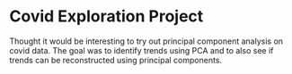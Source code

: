 # Covid Exploration Project

Thought it would be interesting to try out principal component analysis on covid data. The goal was to identify trends using PCA and to also see if trends can be reconstructed using principal components. 

